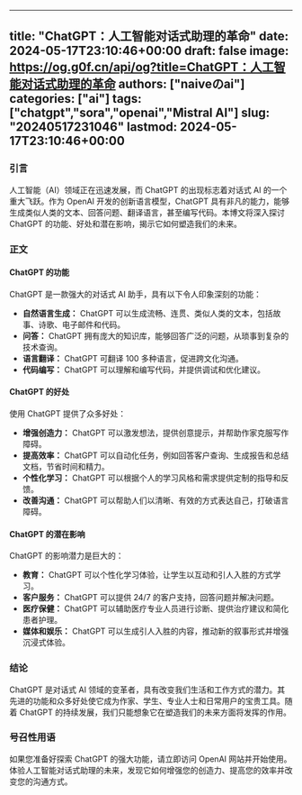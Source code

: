 
---
title: "ChatGPT：人工智能对话式助理的革命"
date: 2024-05-17T23:10:46+00:00
draft: false
image: https://og.g0f.cn/api/og?title=ChatGPT：人工智能对话式助理的革命
authors: ["naiveのai"]
categories: ["ai"]
tags: ["chatgpt","sora","openai","Mistral AI"]
slug: "20240517231046"
lastmod: 2024-05-17T23:10:46+00:00
---
### 引言

人工智能（AI）领域正在迅速发展，而 ChatGPT 的出现标志着对话式 AI 的一个重大飞跃。作为 OpenAI 开发的创新语言模型，ChatGPT 具有非凡的能力，能够生成类似人类的文本、回答问题、翻译语言，甚至编写代码。本博文将深入探讨 ChatGPT 的功能、好处和潜在影响，揭示它如何塑造我们的未来。

### 正文

#### ChatGPT 的功能

ChatGPT 是一款强大的对话式 AI 助手，具有以下令人印象深刻的功能：

- **自然语言生成：** ChatGPT 可以生成流畅、连贯、类似人类的文本，包括故事、诗歌、电子邮件和代码。
- **问答：** ChatGPT 拥有庞大的知识库，能够回答广泛的问题，从琐事到复杂的技术查询。
- **语言翻译：** ChatGPT 可翻译 100 多种语言，促进跨文化沟通。
- **代码编写：** ChatGPT 可以理解和编写代码，并提供调试和优化建议。

#### ChatGPT 的好处

使用 ChatGPT 提供了众多好处：

- **增强创造力：** ChatGPT 可以激发想法，提供创意提示，并帮助作家克服写作障碍。
- **提高效率：** ChatGPT 可以自动化任务，例如回答客户查询、生成报告和总结文档，节省时间和精力。
- **个性化学习：** ChatGPT 可以根据个人的学习风格和需求提供定制的指导和反馈。
- **改善沟通：** ChatGPT 可以帮助人们以清晰、有效的方式表达自己，打破语言障碍。

#### ChatGPT 的潜在影响

ChatGPT 的影响潜力是巨大的：

- **教育：** ChatGPT 可以个性化学习体验，让学生以互动和引人入胜的方式学习。
- **客户服务：** ChatGPT 可以提供 24/7 的客户支持，回答问题并解决问题。
- **医疗保健：** ChatGPT 可以辅助医疗专业人员进行诊断、提供治疗建议和简化患者护理。
- **媒体和娱乐：** ChatGPT 可以生成引人入胜的内容，推动新的叙事形式并增强沉浸式体验。

### 结论

ChatGPT 是对话式 AI 领域的变革者，具有改变我们生活和工作方式的潜力。其先进的功能和众多好处使它成为作家、学生、专业人士和日常用户的宝贵工具。随着 ChatGPT 的持续发展，我们只能想象它在塑造我们的未来方面将发挥的作用。

### 号召性用语

如果您准备好探索 ChatGPT 的强大功能，请立即访问 OpenAI 网站并开始使用。体验人工智能对话式助理的未来，发现它如何增强您的创造力、提高您的效率并改变您的沟通方式。